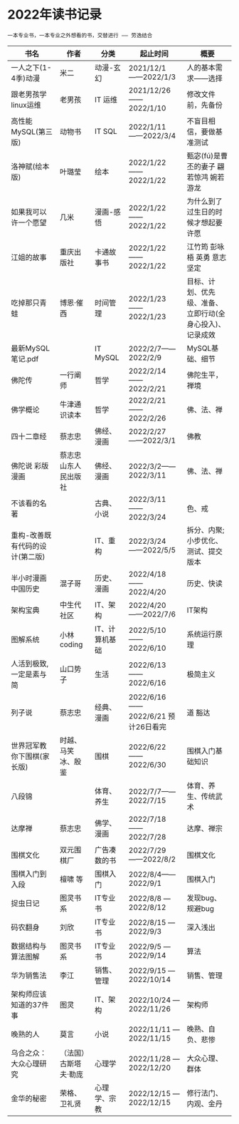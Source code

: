 # 2022年读书记录

```tip
一本专业书，一本专业之外想看的书，交替进行 —— 劳逸结合
```

| 书名 | 作者 | 分类  | 起止时间  | 概要  | 
| ---- | ---- | ---- | ---- | ---- |
| 一人之下(1-4季)动漫 | 米二 | 动漫-玄幻 | 2021/12/1——2022/1/3 | 人的基本需求——选择 |
| 跟老男孩学linux运维 | 老男孩 | IT 运维 | 2021/12/26——2022/1/10 | 修改文件前，先备份 |
| 高性能MySQL(第三版) | 动物书 | IT SQL | 2022/1/11——2022/3/4 | 不盲目相信，要做基准测试 |
| 洛神赋(绘本版) | 叶璐莹 | 绘本 | 2022/1/22——2022/1/22 | 甄宓(fú)是曹丕的妻子 翩若惊鸿 婉若游龙 |
| 如果我可以许一个愿望 | 几米 | 漫画-感悟 | 2022/1/22——2022/1/22 | 为什么到了过生日的时候才想起要许愿 |
| 江姐的故事 | 重庆出版社 | 卡通故事书 | 2022/1/22——2022/1/22 | 江竹筠 彭咏梧 英勇 意志坚定 |
| 吃掉那只青蛙 | 博恩·催西 | 时间管理 | 2022/1/23——2022/1/23 | 目标、计划、优先级、准备、立即行动(全身心投入)、记录成效 |
| 最新MySQL笔记.pdf |  | IT MySQL | 2022/2/7——2022/2/9 | MySQL基础、细节 |
| 佛陀传 | 一行阐师 | 哲学 | 2022/2/14——2022/2/21 | 佛陀生平，禅境 |
| 佛学概论 | 牛津通识读本 | 哲学 | 2022/2/21——2022/2/26 | 佛、法、禅 |
| 四十二章经 | 蔡志忠 | 佛经、漫画 | 2022/2/27——2022/3/1 | 佛教 |
| 佛陀说 彩版漫画 | 蔡志忠 山东人民出版社 | 佛经、漫画 | 2022/3/2——2022/3/11 | 佛、法、禅 |
| 不该看的名著 |  | 古典、小说 | 2022/3/11——2022/3/24 | 色、戒 |
| 重构-改善既有代码的设计(第二版) |  | IT、重构 | 2022/3/24——2022/5/5 | 拆分、内聚; 小步优化、测试、提交版本 |
| 半小时漫画中国历史 | 混子哥 | 历史、漫画 | 2022/4/18——2022/4/20 | 历史、快读 |
| 架构宝典 | 中生代社区 | IT、架构 | 2022/4/20——2022/7/6 | IT架构 |
| 图解系统 | 小林coding | IT、计算机基础 | 2022/5/10——2022/6/10 | 系统运行原理 |
| 人活到极致,一定是素与简 | 山口势子 | 生活 | 2022/6/13——2022/6/16 | 极简主义 |
| 列子说 | 蔡志忠 | 经典、漫画 | 2022/6/16——2022/6/21 预计26日看完 | 道 豁达 |
| 世界冠军教你下围棋(家长版) | 时越、马笑冰、殷鉴 | 围棋 | 2022/6/22——2022/6/30 | 围棋入门基础知识 |
| 八段锦 |  | 体育、养生 | 2022/7/7——2022/7/15 | 体育、养生、传统武术 |
| 达摩禅 | 蔡志忠 | 佛学、漫画 | 2022/7/18——2022/7/28 | 达摩、禅宗 |
| 围棋文化 | 双元围棋厂 | 广告凑数的书 | 2022/7/29——2022/8/2 | 围棋文化 |
| 围棋入门到入段 | 檀啸 等 | 围棋入门 | 2022/8/4——2022/9/1 | 围棋入门 |
| 捉虫日记 | 图灵书系 | IT专业书 | 2022/8/8 —2022/8/12 | 发现bug、规避bug |
| 码农翻身| 刘欣 | IT专业书 | 2022/8/15 —2022/9/3 | 深入浅出 |
| 数据结构与算法图解 | 图灵书系 | IT专业书 | 2022/9/5 —2022/9/14 | 算法 |
| 华为销售法 | 李江 | 销售、管理 | 2022/9/15 —2022/10/14 | 销售、管理 |
| 架构师应该知道的37件事 | 图灵 | IT、架构 | 2022/10/24 —2022/11/26 | 架构师 |
| 晚熟的人 | 莫言 | 小说 | 2022/11/11 —2022/11/15 | 晚熟、自负、悲惨 |
| 乌合之众：大众心理研究 | （法国）古斯塔夫·勒庞 | 心理学 | 2022/11/28 —2022/12/20 | 大众心理、群体 |
| 金华的秘密 | 荣格、卫礼贤 | 心理学、宗教 | 2022/12/15 —2022/12/15 | 修行法门、内观、金丹 |